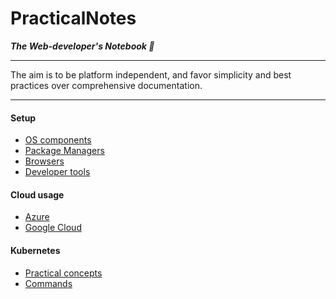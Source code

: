 # PracticalNotes
___The Web-developer's Notebook 📓___

---

The aim is to be platform independent, and favor simplicity and best practices
over comprehensive documentation.

---

#### Setup
- [OS components](Setup/OsComponents.md)
- [Package Managers](Setup/PackageManagers.md)
- [Browsers](Setup/Browsers.md)
- [Developer tools](Setup/DevTools.md)

#### Cloud usage
- [Azure](Cloud/Azure.md)
- [Google Cloud](Cloud/Google.md)

#### Kubernetes
- [Practical concepts](K8s/PracticalConcepts.md)
- [Commands](K8s/Commands.md)
